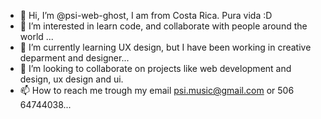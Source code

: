- 👋 Hi, I’m @psi-web-ghost, I am from Costa Rica. Pura vida :D 
- 👀 I’m interested in learn code, and collaborate with people around the world ...
- 🌱 I’m currently learning UX design, but I have been working in creative deparment and designer...
- 💞️ I’m looking to collaborate on projects like web development and design, ux design and ui.
- 📫 How to reach me  trough my email psi.music@gmail.com or 506 64744038...

<!---
psi-web-ghost/psi-web-ghost is a ✨ special ✨ repository because its `README.md` (this file) appears on your GitHub profile.
You can click the Preview link to take a look at your changes.
--->
